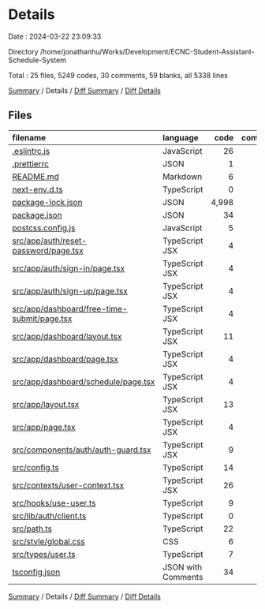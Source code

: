 # Details

Date : 2024-03-22 23:09:33

Directory /home/jonathanhu/Works/Development/ECNC-Student-Assistant-Schedule-System

Total : 25 files,  5249 codes, 30 comments, 59 blanks, all 5338 lines

[Summary](results.md) / Details / [Diff Summary](diff.md) / [Diff Details](diff-details.md)

## Files
| filename | language | code | comment | blank | total |
| :--- | :--- | ---: | ---: | ---: | ---: |
| [.eslintrc.js](/.eslintrc.js) | JavaScript | 26 | 0 | 1 | 27 |
| [.prettierrc](/.prettierrc) | JSON | 1 | 0 | 1 | 2 |
| [README.md](/README.md) | Markdown | 6 | 0 | 3 | 9 |
| [next-env.d.ts](/next-env.d.ts) | TypeScript | 0 | 4 | 2 | 6 |
| [package-lock.json](/package-lock.json) | JSON | 4,998 | 0 | 1 | 4,999 |
| [package.json](/package.json) | JSON | 34 | 0 | 1 | 35 |
| [postcss.config.js](/postcss.config.js) | JavaScript | 5 | 0 | 1 | 6 |
| [src/app/auth/reset-password/page.tsx](/src/app/auth/reset-password/page.tsx) | TypeScript JSX | 4 | 0 | 2 | 6 |
| [src/app/auth/sign-in/page.tsx](/src/app/auth/sign-in/page.tsx) | TypeScript JSX | 4 | 0 | 2 | 6 |
| [src/app/auth/sign-up/page.tsx](/src/app/auth/sign-up/page.tsx) | TypeScript JSX | 4 | 0 | 2 | 6 |
| [src/app/dashboard/free-time-submit/page.tsx](/src/app/dashboard/free-time-submit/page.tsx) | TypeScript JSX | 4 | 0 | 2 | 6 |
| [src/app/dashboard/layout.tsx](/src/app/dashboard/layout.tsx) | TypeScript JSX | 11 | 1 | 2 | 14 |
| [src/app/dashboard/page.tsx](/src/app/dashboard/page.tsx) | TypeScript JSX | 4 | 0 | 2 | 6 |
| [src/app/dashboard/schedule/page.tsx](/src/app/dashboard/schedule/page.tsx) | TypeScript JSX | 4 | 0 | 2 | 6 |
| [src/app/layout.tsx](/src/app/layout.tsx) | TypeScript JSX | 13 | 0 | 2 | 15 |
| [src/app/page.tsx](/src/app/page.tsx) | TypeScript JSX | 4 | 1 | 2 | 7 |
| [src/components/auth/auth-guard.tsx](/src/components/auth/auth-guard.tsx) | TypeScript JSX | 9 | 3 | 6 | 18 |
| [src/config.ts](/src/config.ts) | TypeScript | 14 | 1 | 3 | 18 |
| [src/contexts/user-context.tsx](/src/contexts/user-context.tsx) | TypeScript JSX | 26 | 13 | 8 | 47 |
| [src/hooks/use-user.ts](/src/hooks/use-user.ts) | TypeScript | 9 | 3 | 5 | 17 |
| [src/lib/auth/client.ts](/src/lib/auth/client.ts) | TypeScript | 0 | 0 | 1 | 1 |
| [src/path.ts](/src/path.ts) | TypeScript | 22 | 2 | 3 | 27 |
| [src/style/global.css](/src/style/global.css) | CSS | 6 | 0 | 2 | 8 |
| [src/types/user.ts](/src/types/user.ts) | TypeScript | 7 | 2 | 2 | 11 |
| [tsconfig.json](/tsconfig.json) | JSON with Comments | 34 | 0 | 1 | 35 |

[Summary](results.md) / Details / [Diff Summary](diff.md) / [Diff Details](diff-details.md)